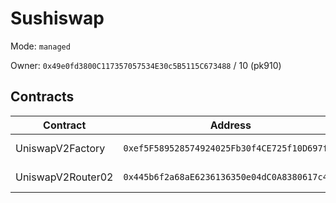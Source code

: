 # Sushiswap

Mode: `managed`

Owner: `0x49e0fd3800C117357057534E30c5B5115C673488` / 10  (pk910)

## Contracts 

| Contract | Address | Source |
| -------- | ------- | ------ |
| UniswapV2Factory | `0xef5F589528574924025Fb30f4CE725f10D697f8C`  | [UniswapV2Factory.sol](https://github.com/sushiswap/sushiswap/blob/master/protocols/sushiswap/contracts/UniswapV2Factory.sol) / [goerli meta](https://github.com/sushiswap/sushiswap/blob/master/protocols/sushiswap/deployments/goerli/UniswapV2Factory.json) |
| UniswapV2Router02 | `0x445b6f2a68aE6236136350e04dC0A8380617c48C`  | [UniswapV2Router02.sol](https://github.com/sushiswap/sushiswap/blob/master/protocols/sushiswap/contracts/UniswapV2Router02.sol) / [goerli meta](https://github.com/sushiswap/sushiswap/blob/master/protocols/sushiswap/deployments/goerli/UniswapV2Router02.json) |
